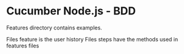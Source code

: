 # Cucumber Node.js - BDD

Features directory contains examples.

Files feature is the user history
Files steps have the methods used in features files
